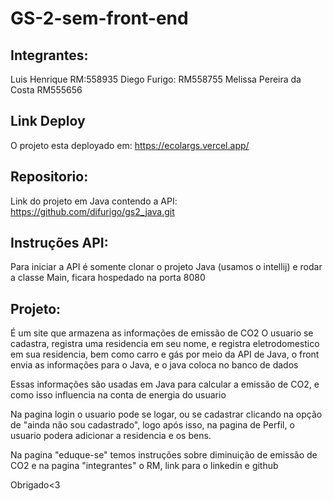 # GS-2-sem-front-end

## Integrantes:

Luis Henrique RM:558935
Diego Furigo: RM558755
Melissa Pereira da Costa RM555656

## Link Deploy
O projeto esta deployado em:
https://ecolargs.vercel.app/

## Repositorio:
Link do projeto em Java contendo a API: https://github.com/difurigo/gs2_java.git

## Instruções API:
Para iniciar a API é somente clonar o projeto Java (usamos o intellij) e rodar a classe Main, ficara hospedado na porta 8080

## Projeto:
É um site que armazena as informações de emissão de CO2
O usuario se cadastra, registra uma residencia em seu nome, e registra eletrodomestico em sua residencia, bem como carro e gás por meio da API de Java, o front envia as informações para o Java, e o java coloca no banco de dados

Essas informações são usadas em Java para calcular a emissão de CO2, e como isso influencia na conta de energia do usuario

Na pagina login o usuario pode se logar, ou se cadastrar clicando na opção de "ainda não sou cadastrado", logo após isso, na pagina de Perfil, o usuario podera adicionar a residencia e os bens.

Na pagina "eduque-se" temos instruções sobre diminuição de emissão de CO2 e na pagina "integrantes" o RM, link para o linkedin e github

Obrigado<3
